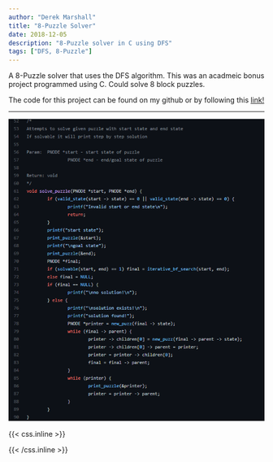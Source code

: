 ```yaml
---
author: "Derek Marshall"
title: "8-Puzzle Solver"
date: 2018-12-05
description: "8-Puzzle solver in C using DFS"
tags: ["DFS, 8-Puzzle"]
---
```


A 8-Puzzle solver that uses the DFS algorithm. This was an acadmeic bonus project programmed using C. Could solve 8 block puzzles.

<!--more-->

The code for this project can be found on my github or by following this [link!](https://github.com/DerekMarshall855/8PuzzleSolver)

---

!['8-Puzzle Solver'](/images/8_puzzle.png)


{{< css.inline >}}

<style>
.emojify {
	font-family: Apple Color Emoji, Segoe UI Emoji, NotoColorEmoji, Segoe UI Symbol, Android Emoji, EmojiSymbols;
	font-size: 2rem;
	vertical-align: middle;
}
@media screen and (max-width:650px) {
  .nowrap {
    display: block;
    margin: 25px 0;
  }
}
</style>

{{< /css.inline >}}